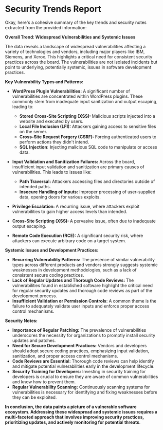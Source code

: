 # Security Trends Report

Okay, here's a cohesive summary of the key trends and security notes extracted from the provided information:

**Overall Trend: Widespread Vulnerabilities and Systemic Issues**

The data reveals a landscape of widespread vulnerabilities affecting a variety of technologies and vendors, including major players like IBM, Siemens, and Xerox. This highlights a critical need for consistent security practices across the board. The vulnerabilities are not isolated incidents but point to underlying, potentially systemic, issues in software development practices.

**Key Vulnerability Types and Patterns:**

*   **WordPress Plugin Vulnerabilities:**  A significant number of vulnerabilities are concentrated within WordPress plugins. These commonly stem from inadequate input sanitization and output escaping, leading to:
    *   **Stored Cross-Site Scripting (XSS):**  Malicious scripts injected into a website and executed by users.
    *   **Local File Inclusion (LFI):**  Attackers gaining access to sensitive files on the server.
    *   **Cross-Site Request Forgery (CSRF):** Forcing authenticated users to perform actions they didn't intend.
    *   **SQL Injection:** Injecting malicious SQL code to manipulate or access data.

*   **Input Validation and Sanitization Failures:** Across the board, insufficient input validation and sanitization are primary causes of vulnerabilities. This leads to issues like:
    *   **Path Traversal:** Attackers accessing files and directories outside of intended paths.
    *   **Insecure Handling of Inputs:**  Improper processing of user-supplied data, opening doors for various exploits.

*   **Privilege Escalation:** A recurring issue, where attackers exploit vulnerabilities to gain higher access levels than intended.

*   **Cross-Site Scripting (XSS):**  A pervasive issue, often due to inadequate output escaping.

*   **Remote Code Execution (RCE):**  A significant security risk, where attackers can execute arbitrary code on a target system.

**Systemic Issues and Development Practices:**

*   **Recurring Vulnerability Patterns:**  The presence of similar vulnerability types across different products and vendors strongly suggests systemic weaknesses in development methodologies, such as a lack of consistent secure coding practices.
*   **Lack of Regular Updates and Thorough Code Reviews:** The vulnerabilities found in established software highlight the critical need for regular security updates and thorough code reviews as part of the development process.
*   **Insufficient Validation or Permission Controls:** A common theme is the failure to adequately validate user inputs and enforce proper access control mechanisms.

**Security Notes:**

*   **Importance of Regular Patching:**  The prevalence of vulnerabilities underscores the necessity for organizations to promptly install security updates and patches.
*   **Need for Secure Development Practices:**  Vendors and developers should adopt secure coding practices, emphasizing input validation, sanitization, and proper access control mechanisms.
*   **Code Reviews are Essential:** Thorough code reviews can help identify and mitigate potential vulnerabilities early in the development lifecycle.
*   **Security Training for Developers:** Investing in security training for developers is crucial to ensure they are aware of common vulnerabilities and know how to prevent them.
*   **Regular Vulnerability Scanning:** Continuously scanning systems for vulnerabilities is necessary for identifying and fixing weaknesses before they can be exploited.

**In conclusion, the data paints a picture of a vulnerable software ecosystem. Addressing these widespread and systemic issues requires a multi-faceted approach that involves improving security practices, prioritizing updates, and actively monitoring for potential threats.**
